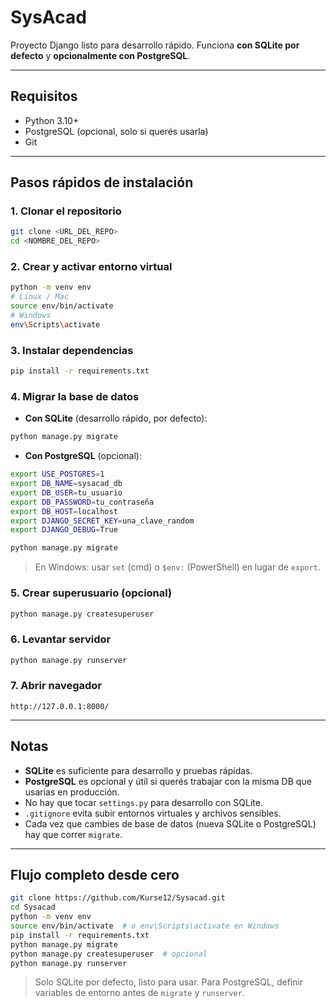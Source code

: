 # SysAcad

Proyecto Django listo para desarrollo rápido. Funciona **con SQLite por defecto** y **opcionalmente con PostgreSQL**.

---

## Requisitos

- Python 3.10+
- PostgreSQL (opcional, solo si querés usarla)
- Git

---

## Pasos rápidos de instalación

### 1. Clonar el repositorio

```bash
git clone <URL_DEL_REPO>
cd <NOMBRE_DEL_REPO>
```

### 2. Crear y activar entorno virtual

```bash
python -m venv env
# Linux / Mac
source env/bin/activate
# Windows
env\Scripts\activate
```

### 3. Instalar dependencias

```bash
pip install -r requirements.txt
```

### 4. Migrar la base de datos

- **Con SQLite** (desarrollo rápido, por defecto):

```bash
python manage.py migrate
```

- **Con PostgreSQL** (opcional):

```bash
export USE_POSTGRES=1
export DB_NAME=sysacad_db
export DB_USER=tu_usuario
export DB_PASSWORD=tu_contraseña
export DB_HOST=localhost
export DJANGO_SECRET_KEY=una_clave_random
export DJANGO_DEBUG=True

python manage.py migrate
```

> En Windows: usar `set` (cmd) o `$env:` (PowerShell) en lugar de `export`.

### 5. Crear superusuario (opcional)

```bash
python manage.py createsuperuser
```

### 6. Levantar servidor

```bash
python manage.py runserver
```

### 7. Abrir navegador

```
http://127.0.0.1:8000/
```

---

## Notas

- **SQLite** es suficiente para desarrollo y pruebas rápidas.
- **PostgreSQL** es opcional y útil si querés trabajar con la misma DB que usarías en producción.
- No hay que tocar `settings.py` para desarrollo con SQLite.
- `.gitignore` evita subir entornos virtuales y archivos sensibles.
- Cada vez que cambies de base de datos (nueva SQLite o PostgreSQL) hay que correr `migrate`.

---

## Flujo completo desde cero

```bash
git clone https://github.com/Kurse12/Sysacad.git
cd Sysacad
python -m venv env
source env/bin/activate  # o env\Scripts\activate en Windows
pip install -r requirements.txt
python manage.py migrate
python manage.py createsuperuser  # opcional
python manage.py runserver
```

> Solo SQLite por defecto, listo para usar. Para PostgreSQL, definir variables de entorno antes de `migrate` y `runserver`.

